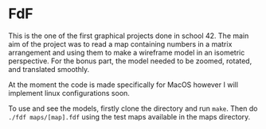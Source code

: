 # FdF

This is the one of the first graphical projects done in school 42. The main aim of the project was to read a map containing numbers in a matrix arrangement and using them to
make a wireframe model in an isometric perspective. For the bonus part, the model needed to be zoomed, rotated, and translated smoothly.

At the moment the code is made specifically for MacOS however I will implement linux configurations soon.

To use and see the models, firstly clone the directory and run `make`. Then do `./fdf maps/[map].fdf` using the test maps available in the maps directory.
